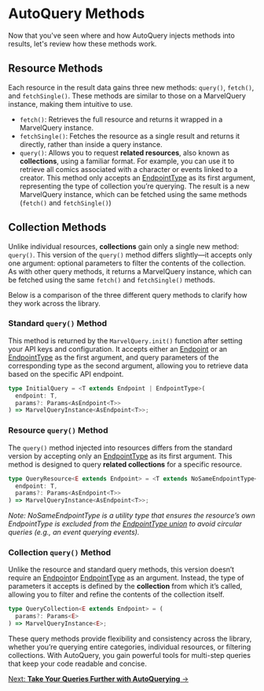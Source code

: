 # AutoQuery Methods

Now that you've seen where and how AutoQuery injects methods into results, let's review how these methods work.

## Resource Methods

Each resource in the result data gains three new methods: `query()`, `fetch()`, and `fetchSingle()`. These methods are similar to those on a MarvelQuery instance, making them intuitive to use.

- `fetch()`: Retrieves the full resource and returns it wrapped in a MarvelQuery instance.
- `fetchSingle()`: Fetches the resource as a single result and returns it directly, rather than inside a query instance.
- `query()`: Allows you to request **related resources**, also known as **collections**, using a familiar format. For example, you can use it to retrieve all comics associated with a character or events linked to a creator. This method only accepts an [EndpointType](endpoints.md#EndpointType) as its first argument, representing the type of collection you’re querying. The result is a new MarvelQuery instance, which can be fetched using the same methods (`fetch()` and `fetchSingle()`)

## Collection Methods

Unlike individual resources, **collections** gain only a single new method: `query()`. This version of the `query()` method differs slightly—it accepts only one argument: optional parameters to filter the contents of the collection. As with other query methods, it returns a MarvelQuery instance, which can be fetched using the same `fetch()` and `fetchSingle()` methods.

Below is a comparison of the three different query methods to clarify how they work across the library.

### Standard `query()` Method

This method is returned by the `MarvelQuery.init()` function after setting your API keys and configuration. It accepts either an [Endpoint](endpoints.md#Endpoint) or an [EndpointType](endpoints.md#EndpointType) as the first argument, and query parameters of the corresponding type as the second argument, allowing you to retrieve data based on the specific API endpoint.

```ts
type InitialQuery = <T extends Endpoint | EndpointType>(
  endpoint: T,
  params?: Params<AsEndpoint<T>>
) => MarvelQueryInstance<AsEndpoint<T>>;
```

### Resource `query()` Method

The `query()` method injected into resources differs from the standard version by accepting only an [EndpointType](endpoints.md#EndpointType) as its first argument. This method is designed to query **related collections** for a specific resource.

```ts
type QueryResource<E extends Endpoint> = <T extends NoSameEndpointType<E>>(
  endpoint: T,
  params?: Params<AsEndpoint<T>>
) => MarvelQueryInstance<AsEndpoint<T>>;
```

*Note: NoSameEndpointType is a utility type that ensures the resource’s own EndpointType is excluded from the [EndpointType union](endpoints.md#EndpointType) to avoid circular queries (e.g., an event querying events).*

### Collection `query()` Method

Unlike the resource and standard query methods, this version doesn’t require an [Endpoint](endpoints.md#Endpoint)or [EndpointType](endpoints.md#EndpointType) as an argument. Instead, the type of parameters it accepts is defined by the **collection** from which it’s called, allowing you to filter and refine the contents of the collection itself.

```ts
type QueryCollection<E extends Endpoint> = (
  params?: Params<E>
) => MarvelQueryInstance<E>;
```

These query methods provide flexibility and consistency across the library, whether you’re querying entire categories, individual resources, or filtering collections. With AutoQuery, you gain powerful tools for multi-step queries that keep your code readable and concise.

[Next: **Take Your Queries Further with AutoQuerying** →](autoquery-examples.md)